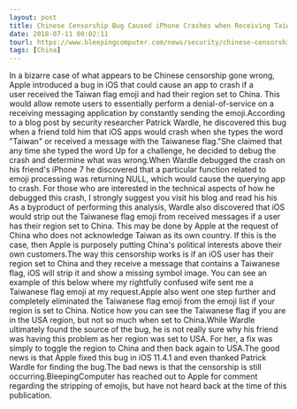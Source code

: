 ```yaml
---
layout: post
title: Chinese Censorship Bug Caused iPhone Crashes when Receiving Taiwan Flag Emoji
date: 2018-07-11 00:02:11
tourl: https://www.bleepingcomputer.com/news/security/chinese-censorship-bug-caused-iphone-crashes-when-receiving-taiwan-flag-emoji/
tags: [China]
---
```

In a bizarre case of what appears to be Chinese censorship gone wrong, Apple introduced a bug in iOS that could cause an app to crash if a user received the Taiwan flag emoji and had their region set to China. This would allow remote users to essentially perform a denial-of-service on a receiving messaging application by constantly sending the emoji.According to a blog post by security researcher Patrick Wardle, he discovered this bug when a friend told him that iOS apps would crash when she types the word "Taiwan" or received a message with the Taiwanese flag."She claimed that any time she typed the word Up for a challenge, he decided to debug the crash and determine what was wrong.When Wardle debugged the crash on his friend's iPhone 7 he discovered that a particular function related to emoji processing was returning NULL, which would cause the querying app to crash. For those who are interested in the technical aspects of how he debugged this crash, I strongly suggest you visit his blog and read his his As a byproduct of performing this analysis, Wardle also discovered that iOS would strip out the Taiwanese flag emoji from received messages if a user has their region set to China. This may be done by Apple at the request of China who does not acknowledge Taiwan as its own country. If this is the case, then Apple is purposely putting China's political interests above their own customers.The way this censorship works is if an iOS user has their region set to China and they receive a message that contains a Taiwanese flag, iOS will strip it and show a missing symbol image. You can see an example of this below where my rightfully confused wife sent me a Taiwanese flag emoji at my request.Apple also went one step further and completely eliminated the Taiwanese flag emoji from the emoji list if your region is set to China. Notice how you can see the Taiwanese flag if you are in the USA region, but not so much when set to China.While Wardle ultimately found the source of the bug, he is not really sure why his friend was having this problem as her region was set to USA. For her, a fix was simply to toggle the region to China and then back again to USA.The good news is that Apple fixed this bug in iOS 11.4.1 and even thanked Patrick Wardle for finding the bug.The bad news is that the censorship is still occurring.BleepingComputer has reached out to Apple for comment regarding the stripping of emojis, but have not heard back at the time of this publication.